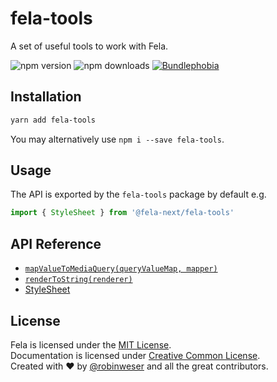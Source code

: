 # fela-tools

A set of useful tools to work with Fela.

<img alt="npm version" src="https://badge.fury.io/js/fela-tools.svg"> <img alt="npm downloads" src="https://img.shields.io/npm/dm/fela-tools.svg"> <a href="https://bundlephobia.com/result?p=fela-tools@latest"><img alt="Bundlephobia" src="https://img.shields.io/bundlephobia/minzip/fela-tools.svg"></a>

## Installation
```sh
yarn add fela-tools
```
You may alternatively use `npm i --save fela-tools`.


## Usage
The API is exported by the `fela-tools` package by default e.g.

```javascript
import { StyleSheet } from '@fela-next/fela-tools'
```

## API Reference

* [`mapValueToMediaQuery(queryValueMap, mapper)`](docs/mapValueToMediaQuery.md)
* [`renderToString(renderer)`](docs/renderToString.md)
* [StyleSheet](docs/StyleSheet.md)

## License
Fela is licensed under the [MIT License](http://opensource.org/licenses/MIT).<br>
Documentation is licensed under [Creative Common License](http://creativecommons.org/licenses/by/4.0/).<br>
Created with ♥ by [@robinweser](http://weser.io) and all the great contributors.
